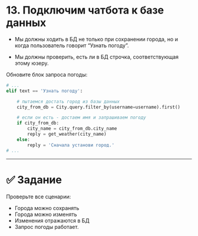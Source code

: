 # 13. Подключим чатбота к базе данных

- Мы должны ходить в БД не только при сохранении города, но и когда пользователь говорит “Узнать погоду”.

- Мы должны проверить, есть ли в БД строчка, соответствующая этому юзеру.

Обновите блок запроса погоды:

```python
# ...
elif text == 'Узнать погоду':

    # пытаемся достать город из базы данных
    city_from_db = City.query.filter_by(username=username).first()

    # если он есть - достаем имя и запрашиваем погоду
    if city_from_db:
        city_name = city_from_db.city_name
        reply = get_weather(city_name)
    else:
        reply = 'Сначала установи город.'
# ...
```

---
# ✅ Задание 


Проверьте все сценарии:

- Города можно сохранять
- Города можно изменять
- Изменения отражаются в БД
- Запрос погоды работает.
